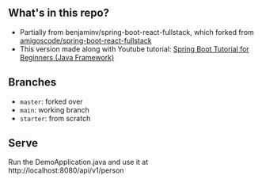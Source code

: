 ## What's in this repo?

- Partially from benjaminv/spring-boot-react-fullstack, which forked from [amigoscode/spring-boot-react-fullstack](https://github.com/amigoscode/spring-boot-react-fullstack)
- This version made along with Youtube tutorial: [Spring Boot Tutorial for Beginners (Java Framework)](https://www.youtube.com/watch?v=vtPkZShrvXQ)


## Branches

- `master`: forked over
- `main`: working branch
- `starter`: from scratch

## Serve
Run the DemoApplication.java and use it at http://localhost:8080/api/v1/person
